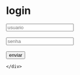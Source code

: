 <!DOCTYPE html>
<html lang="en">
<head>
    <meta charset="UTF-8">
    <meta name="viewport" content="width=device-width, initial-scale=1.0">
    <title>Tela de login</title>
</head>
<body>
    <link rel="stylesheet" href="main.css">
    <div>
        <h1>login</h1>
        <input type="text" placeholder="usuario"><br><br>
        <input type="password"placeholder="senha">
        <br><br>
        <button>enviar</button>
      
    </div>
    
</body>
</html>
